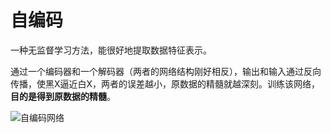 # 自编码

一种无监督学习方法，能很好地提取数据特征表示。

通过一个编码器和一个解码器（两者的网络结构刚好相反），输出和输入通过反向传播，使黑X逼近白X，两者的误差越小，原数据的精髓就越深刻。训练该网络，**目的是得到原数据的精髓**。

![自编码网络](E:\个人\ML\DL\一点点科普\pic\自编码网络.JPG)